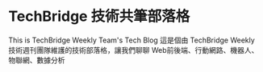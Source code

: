 # TechBridge 技術共筆部落格
This is TechBridge Weekly Team's Tech Blog 
這是個由 TechBridge Weekly 技術週刊團隊維護的技術部落格，讓我們聊聊 Web前後端、行動網路、機器人、物聯網、數據分析

